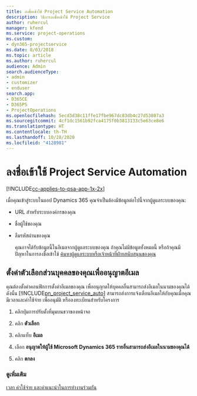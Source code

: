 ```yaml
---
title: ลงชื่อเข้าใช้ Project Service Automation
description: วิธีการลงชื่อเข้าใช้ Project Service
author: ruhercul
manager: kfend
ms.service: project-operations
ms.custom:
- dyn365-projectservice
ms.date: 8/03/2018
ms.topic: article
ms.author: ruhercul
audience: Admin
search.audienceType:
- admin
- customizer
- enduser
search.app:
- D365CE
- D365PS
- ProjectOperations
ms.openlocfilehash: 5ecd3d38c11ffe17fbe967dc83db4c27d53807a3
ms.sourcegitcommit: 4cf1dc1561b92fca4175f0b3813133c5e63ce8e6
ms.translationtype: HT
ms.contentlocale: th-TH
ms.lasthandoff: 10/28/2020
ms.locfileid: "4128981"
---
```

# <a name="sign-in-to-project-service-automation"></a>ลงชื่อเข้าใช้ Project Service Automation

[!INCLUDE[cc-applies-to-psa-app-1x-2x](../includes/cc-applies-to-psa-app-1x-2x.md)]

เมื่อคุณเข้าสู่ระบบในแอป Dynamics 365 คุณจำเป็นต้องมีข้อมูลต่อไปนี้จากผู้ดูแลระบบของคุณ:  
  
- URL สำหรับระบบองค์กรของคุณ  
  
- ชื่อผู้ใช้ของคุณ  
  
- ลืมรหัสผ่านของคุณ  
  
  คุณอาจได้รับข้อมูลนี้ในอีเมลจากผู้ดูแลระบบของคุณ ถ้าคุณไม่มีข้อมูลทั้งหมดนี้ หรือถ้าคุณมีปัญหาในการลงชื่อเข้าใช้ [ค้นหาผู้ดูแลระบบหรือเจ้าหน้าที่ฝ่ายสนับสนุนของคุณ](https://docs.microsoft.com/dynamics365/customerengagement/on-premises/basics/find-administrator-support)  
  
## <a name="set-your-personal-options-to-allow-email"></a>ตั้งค่าตัวเลือกส่วนบุคคลของคุณเพื่ออนุญาตอีเมล  
 คุณต้องตั้งค่าคอนฟิกการตั้งค่าอีเมลของคุณ เพื่ออนุญาตให้บุคคลอื่นสามารถส่งอีเมลในนามของคุณได้ ดังนั้น [!INCLUDE[pn_project_service_auto](../includes/pn-project-service-auto.md)] สามารถส่งการแจ้งเตือนอีเมลให้กับคุณเมื่อคุณมีเวลาและค่าใช้จ่าย เพื่ออนุมัติ หรือลงทะเบียนสำหรับโครงการ  
  
1.  คลิกปุ่มการปรับตั้งที่มุมบนขวาของหน้าจอ  
  
2.  คลิก **ตัวเลือก**  
  
3.  คลิกแท็บ **อีเมล**  
  
4.  เลือก **อนุญาตให้ผู้ใช้ Microsoft Dynamics 365 รายอื่นสามารถส่งอีเมลในนามของคุณได้**  
  
5.  คลิก **ตกลง**  
  
### <a name="see-also"></a>ดูเพิ่มเติม  
 [เวลา ค่าใช้จ่าย และคำแนะนำในการทำงานร่วมกัน](../psa/time-expense-collaboration-guide.md)
